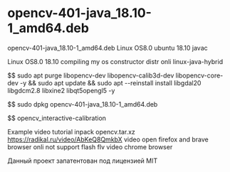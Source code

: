 # opencv-401-java_18.10-1_amd64.deb
opencv-401-java_18.10-1_amd64.deb Linux OS8.0 ubuntu 18.10 javac

Linux OS8.0 18.10 compiling my os constructor distr onli linux-java-hybrid

$$ sudo apt purge libopencv-dev libopencv-calib3d-dev libopencv-core-dev -y && sudo apt update && sudo apt --reinstall install libgdal20 libgdcm2.8 libxine2 libqt5opengl5 -y

$$ sudo dpkg opencv-401-java_18.10-1_amd64.deb

$$ opencv_interactive-calibration

Example video tutorial inpack opencv.tar.xz https://radikal.ru/video/AbKeQ8QmkbX video open firefox and brave browser onli not support flash flv video chrome browser

Данный проект запатентован под лицензией MIT

